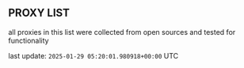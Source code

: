 ## PROXY LIST

all proxies in this list were collected from open sources and tested for functionality

last update: `2025-01-29 05:20:01.980918+00:00` UTC
